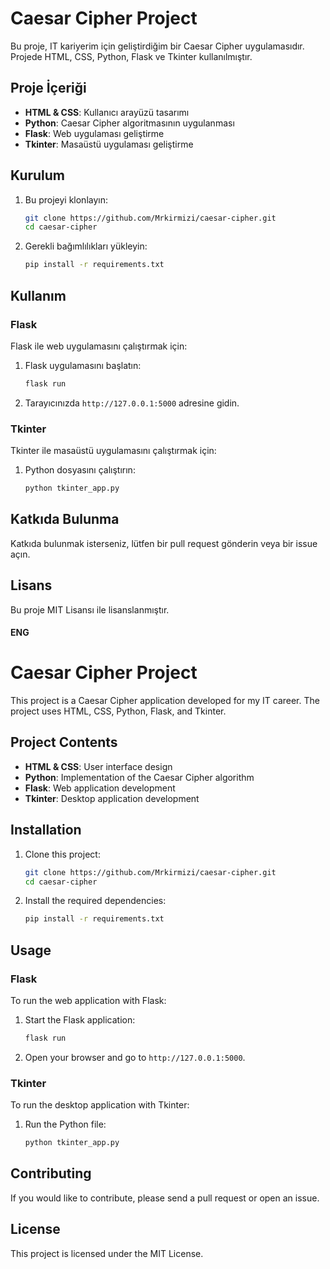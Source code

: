 # Caesar Cipher Project

Bu proje, IT kariyerim için geliştirdiğim bir Caesar Cipher uygulamasıdır. Projede HTML, CSS, Python, Flask ve Tkinter kullanılmıştır.

## Proje İçeriği

- **HTML & CSS**: Kullanıcı arayüzü tasarımı
- **Python**: Caesar Cipher algoritmasının uygulanması
- **Flask**: Web uygulaması geliştirme
- **Tkinter**: Masaüstü uygulaması geliştirme

## Kurulum

1. Bu projeyi klonlayın:
    ```bash
    git clone https://github.com/Mrkirmizi/caesar-cipher.git
    cd caesar-cipher
    ```

2. Gerekli bağımlılıkları yükleyin:
    ```bash
    pip install -r requirements.txt
    ```

## Kullanım

### Flask

Flask ile web uygulamasını çalıştırmak için:

1. Flask uygulamasını başlatın:
    ```bash
    flask run
    ```

2. Tarayıcınızda `http://127.0.0.1:5000` adresine gidin.

### Tkinter

Tkinter ile masaüstü uygulamasını çalıştırmak için:

1. Python dosyasını çalıştırın:
    ```bash
    python tkinter_app.py
    ```

## Katkıda Bulunma

Katkıda bulunmak isterseniz, lütfen bir pull request gönderin veya bir issue açın.

## Lisans

Bu proje MIT Lisansı ile lisanslanmıştır.

#### ENG

# Caesar Cipher Project

This project is a Caesar Cipher application developed for my IT career. The project uses HTML, CSS, Python, Flask, and Tkinter.

## Project Contents

- **HTML & CSS**: User interface design
- **Python**: Implementation of the Caesar Cipher algorithm
- **Flask**: Web application development
- **Tkinter**: Desktop application development

## Installation

1. Clone this project:
    ```bash
    git clone https://github.com/Mrkirmizi/caesar-cipher.git
    cd caesar-cipher
    ```

2. Install the required dependencies:
    ```bash
    pip install -r requirements.txt
    ```

## Usage

### Flask

To run the web application with Flask:

1. Start the Flask application:
    ```bash
    flask run
    ```

2. Open your browser and go to `http://127.0.0.1:5000`.

### Tkinter

To run the desktop application with Tkinter:

1. Run the Python file:
    ```bash
    python tkinter_app.py
    ```

## Contributing

If you would like to contribute, please send a pull request or open an issue.

## License

This project is licensed under the MIT License.